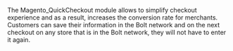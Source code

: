 The Magento_QuickCheckout module allows to simplify checkout experience and as a result, increases the conversion rate for merchants. Customers can save their information in the Bolt network and on the next checkout on any store that is in the Bolt network, they will not have to enter it again.
